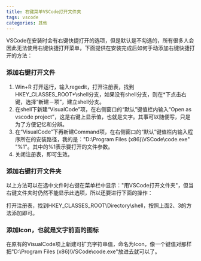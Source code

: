 ```yaml
---
title: 右键菜单VSCode打开文件夹
tags: vscode
categories: 其他
---
```

VSCode在安装时会有右键快捷打开的选项，但是默认是不勾选的，所有很多人会因此无法使用右键快捷打开菜单，下面提供在安装完成后如何手动添加右键快捷打开的方法：

### 添加右键打开文件

1. Win+R 打开运行，输入regedit，打开注册表，找到HKEY_CLASSES_ROOT\*\shell分支，如果没有shell分支，则在*下点击右键，选择“新建－项”，建立shell分支。
2. 在shell下新建“VisualCode”项，在右侧窗口的“默认”键值栏内输入“Open as vscode project”，这是右键上显示值，也就是文字。其事可以随便写，只是为了方便记忆和分辨。
3. 在“VisualCode”下再新建Command项，在右侧窗口的“默认”键值栏内输入程序所在的安装路径，我的是："D:\Program Files (x86)\VSCode\code.exe" "%1"。其中的%1表示要打开的文件参数。
4. 关闭注册表，即可生效。

### 添加右键打开文件夹
以上方法可以在选中文件时右键在菜单栏中显示："用VSCode打开文件夹"，但当右键文件夹时仍然不能显示此选项，所以还要进行下面的操作：

打开注册表，找到HKEY_CLASSES_ROOT\Directory\shell，按照上面2、3的方法添加即可。

### 添加Icon，也就是文字前面的图标
在原有的VisualCode项上新建可扩充字符串值，命名为Icon，像一个键值对那样把"D:\Program Files (x86)\VSCode\code.exe"放进去就可以了。